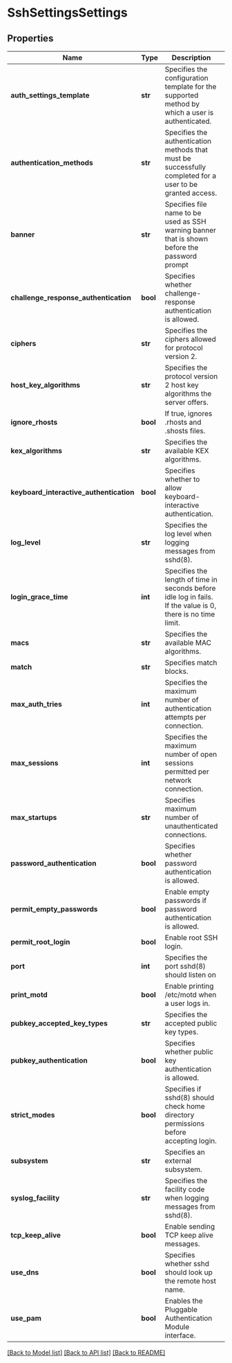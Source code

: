 # SshSettingsSettings

## Properties
Name | Type | Description | Notes
------------ | ------------- | ------------- | -------------
**auth_settings_template** | **str** | Specifies the configuration template for the supported method by which a user is authenticated. | [optional] 
**authentication_methods** | **str** | Specifies the authentication methods that must be successfully completed for a user to be granted access. | [optional] 
**banner** | **str** | Specifies file name to be used as SSH warning banner that is shown before the password prompt | [optional] 
**challenge_response_authentication** | **bool** | Specifies whether challenge-response authentication is allowed. | [optional] 
**ciphers** | **str** | Specifies the ciphers allowed for protocol version 2. | [optional] 
**host_key_algorithms** | **str** | Specifies the protocol version 2 host key algorithms the server offers. | [optional] 
**ignore_rhosts** | **bool** | If true, ignores .rhosts and .shosts files. | [optional] 
**kex_algorithms** | **str** | Specifies the available KEX algorithms. | [optional] 
**keyboard_interactive_authentication** | **bool** | Specifies whether to allow keyboard-interactive authentication. | [optional] 
**log_level** | **str** | Specifies the log level when logging messages from sshd(8). | [optional] 
**login_grace_time** | **int** | Specifies the length of time in seconds before idle log in fails.  If the value is 0, there is no time limit. | [optional] 
**macs** | **str** | Specifies the available MAC algorithms. | [optional] 
**match** | **str** | Specifies match blocks. | [optional] 
**max_auth_tries** | **int** | Specifies the maximum number of authentication attempts per connection. | [optional] 
**max_sessions** | **int** | Specifies the maximum number of open sessions permitted per network connection. | [optional] 
**max_startups** | **str** | Specifies maximum number of unauthenticated connections. | [optional] 
**password_authentication** | **bool** | Specifies whether password authentication is allowed. | [optional] 
**permit_empty_passwords** | **bool** | Enable empty passwords if password authentication is allowed. | [optional] 
**permit_root_login** | **bool** | Enable root SSH login. | [optional] 
**port** | **int** | Specifies the port sshd(8) should listen on | [optional] 
**print_motd** | **bool** | Enable printing /etc/motd when a user logs in. | [optional] 
**pubkey_accepted_key_types** | **str** | Specifies the accepted public key types. | [optional] 
**pubkey_authentication** | **bool** | Specifies whether public key authentication is allowed. | [optional] 
**strict_modes** | **bool** | Specifies if sshd(8) should check home directory permissions before accepting login. | [optional] 
**subsystem** | **str** | Specifies an external subsystem. | [optional] 
**syslog_facility** | **str** | Specifies the facility code when logging messages from sshd(8). | [optional] 
**tcp_keep_alive** | **bool** | Enable sending TCP keep alive messages. | [optional] 
**use_dns** | **bool** | Specifies whether sshd should look up the remote host name. | [optional] 
**use_pam** | **bool** | Enables the Pluggable Authentication Module interface. | [optional] 

[[Back to Model list]](../README.md#documentation-for-models) [[Back to API list]](../README.md#documentation-for-api-endpoints) [[Back to README]](../README.md)


